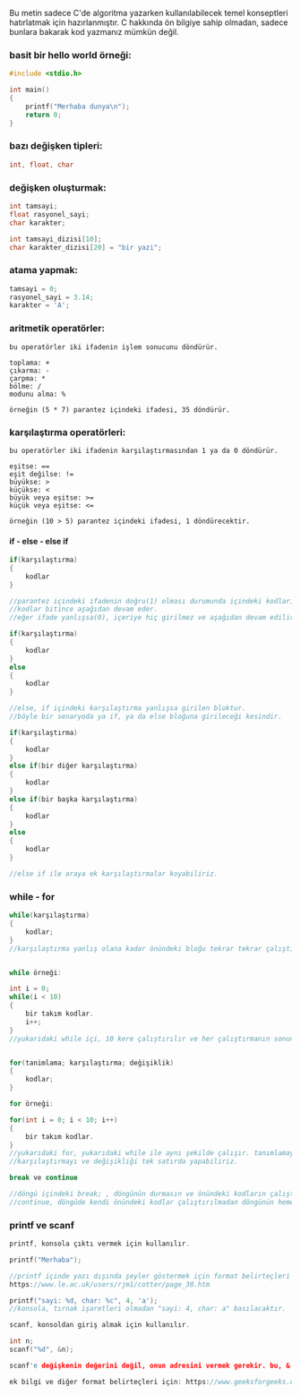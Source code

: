 Bu metin sadece C'de algoritma yazarken kullanılabilecek temel konseptleri hatırlatmak için hazırlanmıştır.
C hakkında ön bilgiye sahip olmadan, sadece bunlara bakarak kod yazmanız mümkün değil.

### basit bir hello world örneği:
```c
#include <stdio.h>

int main()
{
	printf("Merhaba dunya\n");
	return 0;
}
```

### bazı değişken tipleri:
```c
int, float, char
```

### değişken oluşturmak:
```c
int tamsayi;
float rasyonel_sayi;
char karakter;

int tamsayi_dizisi[10];
char karakter_dizisi[20] = "bir yazi";
```

### atama yapmak:
```c
tamsayi = 0;
rasyonel_sayi = 3.14;
karakter = 'A';
```

### aritmetik operatörler:
```
bu operatörler iki ifadenin işlem sonucunu döndürür.

toplama: +
çıkarma: -
çarpma: *
bölme: /
modunu alma: %

örneğin (5 * 7) parantez içindeki ifadesi, 35 döndürür.
```
### karşılaştırma operatörleri:
```
bu operatörler iki ifadenin karşılaştırmasından 1 ya da 0 döndürür.

eşitse: ==
eşit değilse: !=
büyükse: >
küçükse: <
büyük veya eşitse: >=
küçük veya eşitse: <=

örneğin (10 > 5) parantez içindeki ifadesi, 1 döndürecektir.

```
#### if - else - else if 
```c
if(karşılaştırma)
{
	kodlar
}

//parantez içindeki ifadenin doğru(1) olması durumunda içindeki kodları çalıştırır. 
//kodlar bitince aşağıdan devam eder.
//eğer ifade yanlışsa(0), içeriye hiç girilmez ve aşağıdan devam edilir.

if(karşılaştırma)
{
	kodlar
}
else
{
	kodlar
}

//else, if içindeki karşılaştırma yanlışsa girilen bloktur. 
//böyle bir senaryoda ya if, ya da else bloğuna girileceği kesindir.

if(karşılaştırma)
{
	kodlar
}
else if(bir diğer karşılaştırma)
{
	kodlar
}
else if(bir başka karşılaştırma)
{
	kodlar
}
else
{
	kodlar
}

//else if ile araya ek karşılaştırmalar koyabiliriz.

```
### while - for
```c
while(karşılaştırma)
{
	kodlar;
}
//karşılaştırma yanlış olana kadar önündeki bloğu tekrar tekrar çalıştırır.


while örneği:

int i = 0;
while(i < 10)
{
	bir takım kodlar.
	i++;
}
//yukaridaki while içi, 10 kere çalıştırılır ve her çalıştırmanın sonunda, 'i' bir artar.


for(tanimlama; karşılaştırma; değişiklik)
{
	kodlar;
}

for örneği:

for(int i = 0; i < 10; i++)
{
	bir takım kodlar.
}
//yukarıdaki for, yukarıdaki while ile aynı şekilde çalışır. tanımlamayı, 
//karşılaştırmayı ve değişikliği tek satırda yapabiliriz.

break ve continue

//döngü içindeki break; , döngünün durmasın ve önündeki kodların çalıştırılmamasını sağlar.
//continue, döngüde kendi önündeki kodlar çalıştırılmadan döngünün hemen sonraki adıma atlamasını sağlar.
```

### printf ve scanf
```c
printf, konsola çıktı vermek için kullanılır.

printf("Merhaba");

//printf içinde yazı dışında şeyler göstermek için format belirteçleri kullanırız.
https://www.le.ac.uk/users/rjm1/cotter/page_30.htm

printf("sayi: %d, char: %c", 4, 'a');
//konsola, tırnak işaretleri olmadan "sayi: 4, char: a" basılacaktır.

scanf, konsoldan giriş almak için kullanılır.

int n;
scanf("%d", &n);

scanf'e değişkenin değerini değil, onun adresini vermek gerekir. bu, & operatörü değişkenin önüne konularak yapılır.

ek bilgi ve diğer format belirteçleri için: https://www.geeksforgeeks.org/format-specifiers-in-c/


```
